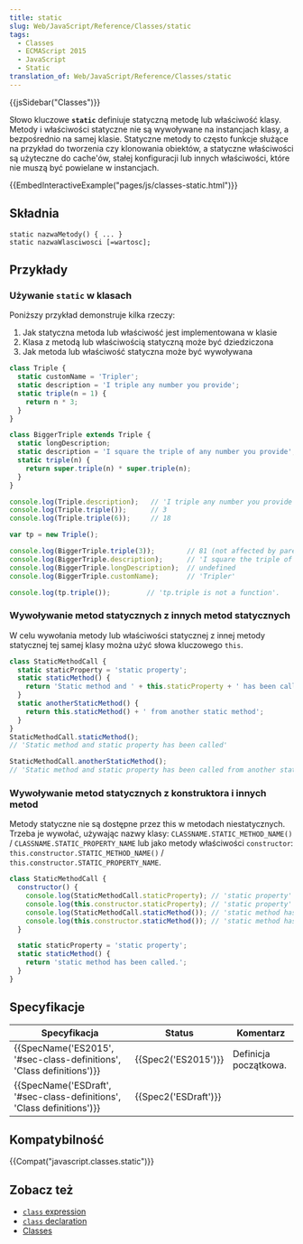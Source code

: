 ```yaml
---
title: static
slug: Web/JavaScript/Reference/Classes/static
tags:
  - Classes
  - ECMAScript 2015
  - JavaScript
  - Static
translation_of: Web/JavaScript/Reference/Classes/static
---
```

{{jsSidebar("Classes")}}

Słowo kluczowe **`static`** definiuje statyczną metodę lub właściwość klasy. Metody i właściwości statyczne nie są wywoływane na instancjach klasy, a bezpośrednio na samej klasie. Statyczne metody to często funkcje służące na przykład do tworzenia czy klonowania obiektów, a statyczne właściwości są użyteczne do cache'ów, stałej konfiguracji lub innych właściwości, które nie muszą być powielane w instancjach.

{{EmbedInteractiveExample("pages/js/classes-static.html")}}

## Składnia

    static nazwaMetody() { ... }
    static nazwaWlasciwosci [=wartosc];

## Przykłady

### Używanie `static` w klasach

Poniższy przykład demonstruje kilka rzeczy:

1.  Jak statyczna metoda lub właściwość jest implementowana w klasie
2.  Klasa z metodą lub właściwością statyczną może być dziedziczona
3.  Jak metoda lub właściwość statyczna może być wywoływana

```js
class Triple {
  static customName = 'Tripler';
  static description = 'I triple any number you provide';
  static triple(n = 1) {
    return n * 3;
  }
}

class BiggerTriple extends Triple {
  static longDescription;
  static description = 'I square the triple of any number you provide';
  static triple(n) {
    return super.triple(n) * super.triple(n);
  }
}

console.log(Triple.description);   // 'I triple any number you provide'
console.log(Triple.triple());      // 3
console.log(Triple.triple(6));     // 18

var tp = new Triple();

console.log(BiggerTriple.triple(3));        // 81 (not affected by parent's instantiation)
console.log(BiggerTriple.description);      // 'I square the triple of any number you provide'
console.log(BiggerTriple.longDescription);  // undefined
console.log(BiggerTriple.customName);       // 'Tripler'

console.log(tp.triple());         // 'tp.triple is not a function'.
```

### Wywoływanie metod statycznych z innych metod statycznych

W celu wywołania metody lub właściwości statycznej z innej metody statycznej tej samej klasy można użyć słowa kluczowego `this`.

```js
class StaticMethodCall {
  static staticProperty = 'static property';
  static staticMethod() {
    return 'Static method and ' + this.staticProperty + ' has been called';
  }
  static anotherStaticMethod() {
    return this.staticMethod() + ' from another static method';
  }
}
StaticMethodCall.staticMethod();
// 'Static method and static property has been called'

StaticMethodCall.anotherStaticMethod();
// 'Static method and static property has been called from another static method'
```

### Wywoływanie metod statycznych z konstruktora i innych metod

Metody statyczne nie są dostępne przez this w metodach niestatycznych. Trzeba je wywołać, używając nazwy klasy: `CLASSNAME.STATIC_METHOD_NAME()` / `CLASSNAME.STATIC_PROPERTY_NAME` lub jako metody właściwości `constructor`: `this.constructor.STATIC_METHOD_NAME()` / `this.constructor.STATIC_PROPERTY_NAME`.

```js
class StaticMethodCall {
  constructor() {
    console.log(StaticMethodCall.staticProperty); // 'static property'
    console.log(this.constructor.staticProperty); // 'static property'
    console.log(StaticMethodCall.staticMethod()); // 'static method has been called.'
    console.log(this.constructor.staticMethod()); // 'static method has been called.'
  }

  static staticProperty = 'static property';
  static staticMethod() {
    return 'static method has been called.';
  }
}
```

## Specyfikacje

| Specyfikacja                                                                                 | Status                       | Komentarz             |
| -------------------------------------------------------------------------------------------- | ---------------------------- | --------------------- |
| {{SpecName('ES2015', '#sec-class-definitions', 'Class definitions')}} | {{Spec2('ES2015')}}     | Definicja początkowa. |
| {{SpecName('ESDraft', '#sec-class-definitions', 'Class definitions')}} | {{Spec2('ESDraft')}} |                       |

## Kompatybilność

{{Compat("javascript.classes.static")}}

## Zobacz też

- [`class` expression](/pl/docs/Web/JavaScript/Reference/Operators/class)
- [`class` declaration](/pl/docs/Web/JavaScript/Reference/Statements/class)
- [Classes](/pl/docs/Web/JavaScript/Reference/Classes)
